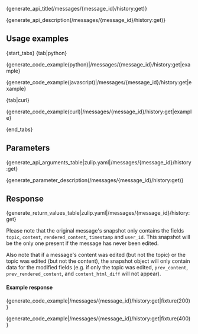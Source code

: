 {generate_api_title(/messages/{message_id}/history:get)}

{generate_api_description(/messages/{message_id}/history:get)}

## Usage examples

{start_tabs}
{tab|python}

{generate_code_example(python)|/messages/{message_id}/history:get|example}

{generate_code_example(javascript)|/messages/{message_id}/history:get|example}

{tab|curl}

{generate_code_example(curl)|/messages/{message_id}/history:get|example}

{end_tabs}

## Parameters

{generate_api_arguments_table|zulip.yaml|/messages/{message_id}/history:get}

{generate_parameter_description(/messages/{message_id}/history:get)}

## Response

{generate_return_values_table|zulip.yaml|/messages/{message_id}/history:get}

Please note that the original message's snapshot only contains the fields
`topic`, `content`, `rendered_content`, `timestamp` and `user_id`. This
snapshot will be the only one present if the message has never been edited.

Also note that if a message's content was edited (but not the topic)
or the topic was edited (but not the content), the snapshot object
will only contain data for the modified fields (e.g. if only the topic
was edited, `prev_content`, `prev_rendered_content`, and
`content_html_diff` will not appear).

#### Example response

{generate_code_example|/messages/{message_id}/history:get|fixture(200)}

{generate_code_example|/messages/{message_id}/history:get|fixture(400)}
